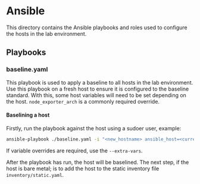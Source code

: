 # Ansible

This directory contains the Ansible playbooks and roles used to configure the hosts in the lab environment.

## Playbooks
### baseline.yaml
This playbook is used to apply a baseline to all hosts in the lab environment. Use this playbook on a fresh host to ensure it is configured to the baseline standard. With this, some host variables will need to be set depending on the host. `node_exporter_arch` is a commonly required override.

#### Baselining a host
Firstly, run the playbook against the host using a sudoer user, example:
```bash
ansible-playbook ./baseline.yaml -i "<new_hostname> ansible_host=<current_hostname> ansible_connection=ssh ansible_user=<user> ansible_password=<password>"
```
If variable overrides are required, use the `--extra-vars`.

After the playbook has run, the host will be baselined. The next step, if the host is bare metal; is to add the host to the static inventory file `inventory/static.yaml`.

